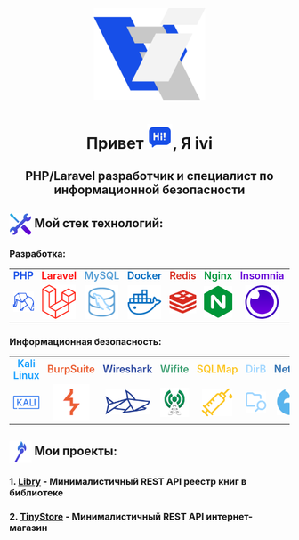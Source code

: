 <p align="center"><img src="icons/avatar.png" width="200" alt="Logo"></p><a id='links'></a>
<h1 align="center">Привет <img src="icons/text.png" width="45">, Я ivi</h1>
<h2 align="center">PHP/Laravel разработчик и специалист по информационной безопасности</h2>

<p align="center">
</p>

## <img src="icons/tools.png" width="40" align="absmiddle"> Мой стек технологий:

### **Разработка:**
<div align="center">
  <table>
    <tr>
      <td align="center"><span style="color: #174fe8; font-size: large; font-weight: 600;">PHP</span></td>
      <td align="center"><span style="color: #ff0000; font-size: large; font-weight: 600;">Laravel</span></td>
      <td align="center"><span style="color: #589fd5; font-size: large; font-weight: 600;">MySQL</span></td>
      <td align="center"><span style="color: #006bc0; font-size: large; font-weight: 600;">Docker</span></td>
      <td align="center"><span style="color: #d82c20; font-size: large; font-weight: 600;">Redis</span></td>
      <td align="center"><span style="color: #009639; font-size: large; font-weight: 600;">Nginx</span></td>
      <td align="center"><span style="color: #6400d7; font-size: large; font-weight: 600;">Insomnia</span></td>
      <td align="center"><span style="color: #dc5b33; font-size: large; font-weight: 600;">Git</span></td>
      <td align="center"><span style="color: #fff; font-size: large; font-weight: 600;">Bash</span></td>
      <td align="center"><span style="color: #fff; font-size: large; font-weight: 600;">GitHub</span></td>
    </tr>
    <tr>
      <td align="center"><img src="icons/php.png" width="60"></td>
      <td align="center"><img src="icons/Laravel.png" width="60"></td>
      <td align="center"><img src="icons/mysql.png" width="60"></td>
      <td align="center"><img src="icons/docker.png" width="60"></td>
      <td align="center"><img src="icons/redis.png" width="60"></td>
      <td align="center"><img src="icons/nginx.png" width="60"></td>
      <td align="center"><img src="icons/insomnia.png" width="60"></td>
      <td align="center"><img src="icons/git.png" width="60"></td>
      <td align="center"><img src="icons/bash.png" width="60"></td>
      <td align="center"><img src="icons/github.png" width="60"></td>
    </tr>
  </table>
</div>

### **Информационная безопасность:**
  <table>
    <tr>
      <td align="center"><span style="color: #19a0ff; font-size: large; font-weight: 600;">Kali Linux</span></td>
      <td align="center"><span style="color: #eb5e32; font-size: large; font-weight: 600;">BurpSuite</span></td>
      <td align="center"><span style="color: #2a469f; font-size: large; font-weight: 600;">Wireshark</span></td>
      <td align="center"><span style="color: #3a9e70; font-size: large; font-weight: 600;">Wifite</span></td>
      <td align="center"><span style="color: #fcc624; font-size: large; font-weight: 600;">SQLMap</span></td>
      <td align="center"><span style="color: #a2d7ff; font-size: large; font-weight: 600;">DirB</span></td>
      <td align="center"><span style="color: #2f70b0; font-size: large; font-weight: 600;">NetCat</span></td>
      <td align="center"><span style="color: #005eb0; font-size: large; font-weight: 600;">Nmap</span></td>
    </tr>
    <tr>
      <td align="center"><img src="icons/kali.png" width="70"></td>
      <td align="center"><img src="icons/burp.png" width="65"></td>
      <td align="center"><img src="icons/shark.png" width="80"></td>
      <td align="center"><img src="icons/wifite.png" width="55"></td>
      <td align="center"><img src="icons/injection.png" width="55"></td>
      <td align="center"><img src="icons/folder.png" width="55"></td>
      <td align="center"><img src="icons/nc.png" width="50"></td>
      <td align="center"><img src="icons/eye.png" width="60"></td>
    </tr>
  </table>

## <img src="icons/match.png" width="40" align="absmiddle"> Мои проекты:

### 1. **[Libry](ссылка)** - Минималистичный REST API реестр книг в библиотеке
### 2. **[TinyStore](ссылка)** - Минималистичный REST API интернет-магазин



